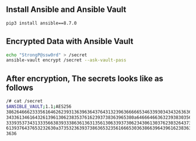 
## Install Ansible and Ansible Vault

```sh
pip3 install ansible==8.7.0
```

## Encrypted Data with Ansible Vault

```sh
echo "StrongP@ssw0rd" > /secret
ansible-vault encrypt /secret --ask-vault-pass
```

## After encryption, The secrets looks like as follows 

```sh
/# cat /secret
$ANSIBLE_VAULT;1.1;AES256
38626466623335616462623931363963643764313239636666653463393034343263636639373964
3433613461643261396130623835376162393738363965380a646664663632393830356162346437
33393537343133356638393338636136313561306339373062343061303762303264373134343062
6139376437653232630a373532363937386365323561666530363866396439616238363034643466
3636
```

## 